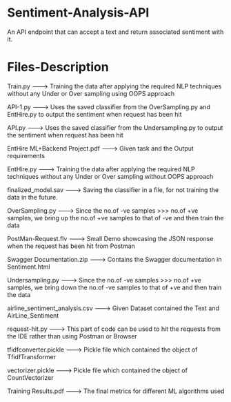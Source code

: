 # Sentiment-Analysis-API
An API endpoint that can accept a text and return associated sentiment with it. 

# Files-Description

Train.py ---> Training the data after applying the required NLP techniques without any Under or Over sampling using OOPS approach

API-1.py ---> Uses the saved classifier from the OverSampling.py and EntHire.py to output the sentiment when request has been hit 

API.py ---> Uses the saved classifier from the Undersampling.py to output the sentiment when request has been hit 

EntHire ML+Backend Project.pdf ---> Given task and the Output requirements

EntHire.py ---> Training the data after applying the required NLP techniques without any Under or Over sampling without OOPS approach

finalized_model.sav ---> Saving the classifier in a file, for not training the data in the future. 

OverSampling.py ---> Since the no.of -ve samples >>> no.of +ve samples, we bring up the no.of +ve samples to that of -ve and then train the data

PostMan-Request.flv ---> Small Demo showcasing the JSON response when the request has been hit from Postman

Swagger Documentation.zip ---> Contains the Swagger documentation in Sentiment.html

Undersampling.py ---> Since the no.of -ve samples >>> no.of +ve samples, we bring down the no.of -ve samples to that of +ve and then train the data

airline_sentiment_analysis.csv ---> Given Dataset contained the Text and AirLine_Sentiment

request-hit.py ---> This part of code can be used to hit the requests from the IDE rather than using Postman or Browser 

tfidfconverter.pickle ---> Pickle file which contained the object of TfidfTransformer

vectorizer.pickle ---> Pickle file which contained the object of CountVectorizer

Training Results.pdf ---> The final metrics for different ML algorithms used
